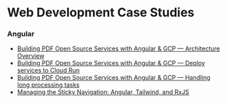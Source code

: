 # Web Development Case Studies

### Angular
- [Building PDF Open Source Services with Angular & GCP — Architecture Overview](https://itnext.io/building-pdf-open-source-services-with-angular-gcp-part-1-024a2b9ae2b1)
- [Building PDF Open Source Services with Angular & GCP — Deploy services to Cloud Run](https://itnext.io/building-pdf-open-source-services-with-angular-gcp-deploy-services-to-cloud-run-686b5b8fb87b)
- [Building PDF Open Source Services with Angular & GCP — Handling long processing tasks](https://itnext.io/building-pdf-open-source-services-with-angular-gcp-handling-long-processing-tasks-e15cb4e511d3)
- [Managing the Sticky Navigation: Angular, Tailwind, and RxJS](https://itnext.io/managing-the-sticky-navigation-angular-tailwind-and-rxjs-2f3a0147b1d9)
